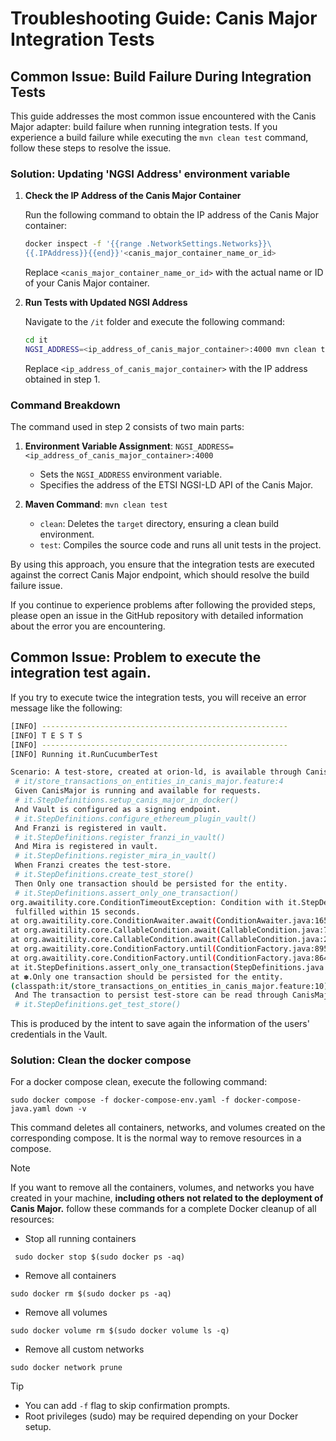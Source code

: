 # Troubleshooting Guide: Canis Major Integration Tests

## Common Issue: Build Failure During Integration Tests

This guide addresses the most common issue encountered with the Canis Major adapter: build failure when running integration tests. If you experience a build failure while executing the `mvn clean test` command, follow these steps to resolve the issue.

### Solution: Updating 'NGSI Address' environment variable

1. **Check the IP Address of the Canis Major Container**

   Run the following command to obtain the IP address of the Canis Major container:

   ```bash
   docker inspect -f '{{range .NetworkSettings.Networks}}\
   {{.IPAddress}}{{end}}'<canis_major_container_name_or_id>
   ```

   Replace `<canis_major_container_name_or_id>` with the actual name or ID of your Canis Major container.

2. **Run Tests with Updated NGSI Address**

   Navigate to the `/it` folder and execute the following command:

   ```bash
   cd it
   NGSI_ADDRESS=<ip_address_of_canis_major_container>:4000 mvn clean test
   ```

   Replace `<ip_address_of_canis_major_container>` with the IP address obtained in step 1.

### Command Breakdown

The command used in step 2 consists of two main parts:

1. **Environment Variable Assignment**:
   `NGSI_ADDRESS=<ip_address_of_canis_major_container>:4000`
   - Sets the `NGSI_ADDRESS` environment variable.
   - Specifies the address of the ETSI NGSI-LD API of the Canis Major.

2. **Maven Command**:
   `mvn clean test`
   - `clean`: Deletes the `target` directory, ensuring a clean build environment.
   - `test`: Compiles the source code and runs all unit tests in the project.

By using this approach, you ensure that the integration tests are executed against the correct Canis Major endpoint, which should resolve the build failure issue.

If you continue to experience problems after following the provided steps, please open an issue in the GitHub repository with detailed information about the error you are encountering.

## Common Issue: Problem to execute the integration test again.

If you try to execute twice the integration tests, you will receive an error message like the following:

```bash
[INFO] -------------------------------------------------------
[INFO] T E S T S
[INFO] -------------------------------------------------------
[INFO] Running it.RunCucumberTest

Scenario: A test-store, created at orion-ld, is available through CanisMajor. 
 # it/store_transactions_on_entities_in_canis_major.feature:4
 Given CanisMajor is running and available for requests.
 # it.StepDefinitions.setup_canis_major_in_docker()
 And Vault is configured as a signing endpoint.
 # it.StepDefinitions.configure_ethereum_plugin_vault()
 And Franzi is registered in vault.
 # it.StepDefinitions.register_franzi_in_vault()
 And Mira is registered in vault.
 # it.StepDefinitions.register_mira_in_vault()
 When Franzi creates the test-store.
 # it.StepDefinitions.create_test_store()
 Then Only one transaction should be persisted for the entity.
 # it.StepDefinitions.assert_only_one_transaction()
org.awaitility.core.ConditionTimeoutException: Condition with it.StepDefinitions was not
 fulfilled within 15 seconds.
at org.awaitility.core.ConditionAwaiter.await(ConditionAwaiter.java:165)
at org.awaitility.core.CallableCondition.await(CallableCondition.java:78)
at org.awaitility.core.CallableCondition.await(CallableCondition.java:26)
at org.awaitility.core.ConditionFactory.until(ConditionFactory.java:895)
at org.awaitility.core.ConditionFactory.until(ConditionFactory.java:864)
at it.StepDefinitions.assert_only_one_transaction(StepDefinitions.java:559)
at ✽.Only one transaction should be persisted for the entity.
(classpath:it/store_transactions_on_entities_in_canis_major.feature:10)
 And The transaction to persist test-store can be read through CanisMajor.
 # it.StepDefinitions.get_test_store()
```

This is produced by the intent to save again the information of the users' credentials in the Vault.

### Solution: Clean the docker compose
For a docker compose clean, execute the following command:
   ```shell
   sudo docker compose -f docker-compose-env.yaml -f docker-compose-java.yaml down -v
   ```
This command deletes all containers, networks, and volumes created on the corresponding compose. It is the normal way to remove resources in a compose.
> [!NOTE]
> If you want to remove all the containers, volumes, and networks you have created in your machine, **including others not related to the deployment of Canis Major.** follow these commands for a complete Docker cleanup of all resources:
> - Stop all running containers
> ```shell
>  sudo docker stop $(sudo docker ps -aq)
> ```
>  - Remove all containers
>  ```shell
>  sudo docker rm $(sudo docker ps -aq)
>  ```
>  - Remove all volumes
>  ```shell
>  sudo docker volume rm $(sudo docker volume ls -q)
>  ```
>  - Remove all custom networks
> ```shell
> sudo docker network prune
> ```

> [!TIP]
> - You can add `-f` flag to skip confirmation prompts.
> - Root privileges (sudo) may be required depending on your Docker setup.

